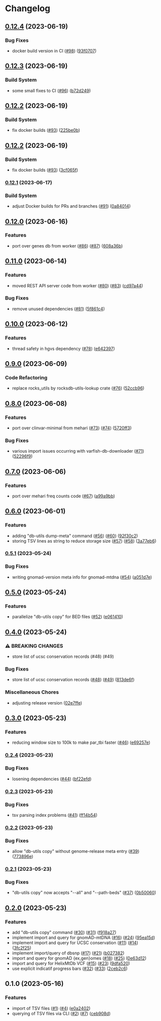 # Changelog

## [0.12.4](https://github.com/bihealth/annona-rs/compare/v0.12.3...v0.12.4) (2023-06-19)


### Bug Fixes

* docker build version in CI ([#98](https://github.com/bihealth/annona-rs/issues/98)) ([93f0707](https://github.com/bihealth/annona-rs/commit/93f07075c4cea1361541525c9d47f5ddd4fd173a))

## [0.12.3](https://github.com/bihealth/annona-rs/compare/v0.12.2...v0.12.3) (2023-06-19)


### Build System

* some small fixes to CI ([#96](https://github.com/bihealth/annona-rs/issues/96)) ([b72d249](https://github.com/bihealth/annona-rs/commit/b72d24902a82dbe73ab828ceef8a67dd07a2b0f2))

## [0.12.2](https://github.com/bihealth/annona-rs/compare/v0.12.1...v0.12.2) (2023-06-19)


### Build System

* fix docker builds ([#93](https://github.com/bihealth/annona-rs/issues/93)) ([225be0b](https://github.com/bihealth/annona-rs/commit/225be0b09d4f2fe87b1f02c1f9a82af45fa295de))

## [0.12.2](https://github.com/bihealth/annona-rs/compare/v0.12.1...v0.12.2) (2023-06-19)


### Build System

* fix docker builds ([#93](https://github.com/bihealth/annona-rs/issues/93)) ([3cf065f](https://github.com/bihealth/annona-rs/commit/3cf065facfed5a19e00a554c3dd2ac88e8d2bd02))

### [0.12.1](https://www.github.com/bihealth/annona-rs/compare/v0.12.0...v0.12.1) (2023-06-17)


### Build System

* adjust Docker builds for PRs and branches ([#91](https://www.github.com/bihealth/annona-rs/issues/91)) ([0a84014](https://www.github.com/bihealth/annona-rs/commit/0a84014a3bb08ef2f6b2b569bdd8994b63f7bb51))

## [0.12.0](https://www.github.com/bihealth/annona-rs/compare/v0.11.0...v0.12.0) (2023-06-16)


### Features

* port over genes db from worker ([#86](https://www.github.com/bihealth/annona-rs/issues/86)) ([#87](https://www.github.com/bihealth/annona-rs/issues/87)) ([608a36b](https://www.github.com/bihealth/annona-rs/commit/608a36bf7716ebe63f0a1624d7f9553403cef15d))

## [0.11.0](https://www.github.com/bihealth/annona-rs/compare/v0.10.0...v0.11.0) (2023-06-14)


### Features

* moved REST API server code from worker ([#80](https://www.github.com/bihealth/annona-rs/issues/80)) ([#83](https://www.github.com/bihealth/annona-rs/issues/83)) ([cd97a44](https://www.github.com/bihealth/annona-rs/commit/cd97a44035b1fed96152e4a8f080ccd6ce8e9446))


### Bug Fixes

* remove unused dependencies ([#81](https://www.github.com/bihealth/annona-rs/issues/81)) ([5f861c4](https://www.github.com/bihealth/annona-rs/commit/5f861c4a654614ae7861e12cc83bad30f5902ac0))

## [0.10.0](https://www.github.com/bihealth/annona-rs/compare/v0.9.0...v0.10.0) (2023-06-12)


### Features

* thread safety in hgvs dependency ([#78](https://www.github.com/bihealth/annona-rs/issues/78)) ([e642397](https://www.github.com/bihealth/annona-rs/commit/e642397bad4a88702ed146c3d7027f3d6c81df9a))

## [0.9.0](https://www.github.com/bihealth/annona-rs/compare/v0.8.0...v0.9.0) (2023-06-09)


### Code Refactoring

* replace rocks_utils by rocksdb-utils-lookup crate ([#76](https://www.github.com/bihealth/annona-rs/issues/76)) ([52ccb96](https://www.github.com/bihealth/annona-rs/commit/52ccb96cc766ac2d3fb32eea0b98dcce781cfc91))

## [0.8.0](https://www.github.com/bihealth/annona-rs/compare/v0.7.0...v0.8.0) (2023-06-08)


### Features

* port over clinvar-minimal from mehari ([#73](https://www.github.com/bihealth/annona-rs/issues/73)) ([#74](https://www.github.com/bihealth/annona-rs/issues/74)) ([5720ff3](https://www.github.com/bihealth/annona-rs/commit/5720ff378cc7257d641f8afe183cf46d31b0ad6a))


### Bug Fixes

* various import issues occurring with varfish-db-downloader ([#71](https://www.github.com/bihealth/annona-rs/issues/71)) ([52296f9](https://www.github.com/bihealth/annona-rs/commit/52296f99a2e91bf05f64dab32dc762a4cc09cf93))

## [0.7.0](https://www.github.com/bihealth/annona-rs/compare/v0.6.0...v0.7.0) (2023-06-06)


### Features

* port over mehari freq counts code ([#67](https://www.github.com/bihealth/annona-rs/issues/67)) ([a99a9bb](https://www.github.com/bihealth/annona-rs/commit/a99a9bbaa31e764e456156d03789c8efdec552ab))

## [0.6.0](https://www.github.com/bihealth/annona-rs/compare/v0.5.1...v0.6.0) (2023-06-01)


### Features

* adding "db-utils dump-meta" command ([#56](https://www.github.com/bihealth/annona-rs/issues/56)) ([#60](https://www.github.com/bihealth/annona-rs/issues/60)) ([92f30c2](https://www.github.com/bihealth/annona-rs/commit/92f30c20b0ed25bf1e2694e25a35bde109f2ed39))
* storing TSV lines as string to reduce storage size ([#57](https://www.github.com/bihealth/annona-rs/issues/57)) ([#58](https://www.github.com/bihealth/annona-rs/issues/58)) ([3a77eb6](https://www.github.com/bihealth/annona-rs/commit/3a77eb615d5805062c5cd0595277c4d950fea92d))

### [0.5.1](https://www.github.com/bihealth/annona-rs/compare/v0.5.0...v0.5.1) (2023-05-24)


### Bug Fixes

* writing gnomad-version meta info for gnomad-mtdna ([#54](https://www.github.com/bihealth/annona-rs/issues/54)) ([a051d7e](https://www.github.com/bihealth/annona-rs/commit/a051d7e8add800d44a658c29ec5a7a31a8624e7a))

## [0.5.0](https://www.github.com/bihealth/annona-rs/compare/v0.4.0...v0.5.0) (2023-05-24)


### Features

* parallelize "db-utils copy" for BED files ([#52](https://www.github.com/bihealth/annona-rs/issues/52)) ([e061410](https://www.github.com/bihealth/annona-rs/commit/e0614106b40fc597d0730d99b0d3cb83a4b8c965))

## [0.4.0](https://www.github.com/bihealth/annona-rs/compare/v0.3.0...v0.4.0) (2023-05-24)


### ⚠ BREAKING CHANGES

* store list of ucsc conservation records (#48) (#49)

### Bug Fixes

* store list of ucsc conservation records ([#48](https://www.github.com/bihealth/annona-rs/issues/48)) ([#49](https://www.github.com/bihealth/annona-rs/issues/49)) ([813de6f](https://www.github.com/bihealth/annona-rs/commit/813de6f26feec8105c8c9570451d7909085d70dd))


### Miscellaneous Chores

* adjusting release version ([02e7ffe](https://www.github.com/bihealth/annona-rs/commit/02e7ffe21f0aae18a472844acace3389e271c0b3))

## [0.3.0](https://www.github.com/bihealth/annona-rs/compare/v0.2.4...v0.3.0) (2023-05-23)


### Features

* reducing window size to 100k to make par_tbi faster ([#46](https://www.github.com/bihealth/annona-rs/issues/46)) ([e69257e](https://www.github.com/bihealth/annona-rs/commit/e69257e6c59e81f0d1e29026777679bc4bcdab1e))

### [0.2.4](https://www.github.com/bihealth/annona-rs/compare/v0.2.3...v0.2.4) (2023-05-23)


### Bug Fixes

* losening dependencies ([#44](https://www.github.com/bihealth/annona-rs/issues/44)) ([bf22efd](https://www.github.com/bihealth/annona-rs/commit/bf22efdfa62c61770726a75a8b856869943f7115))

### [0.2.3](https://www.github.com/bihealth/annona-rs/compare/v0.2.2...v0.2.3) (2023-05-23)


### Bug Fixes

* tsv parsing index problems ([#41](https://www.github.com/bihealth/annona-rs/issues/41)) ([ff14b54](https://www.github.com/bihealth/annona-rs/commit/ff14b5433d4f789125c2b9fe8079824734ade9aa))

### [0.2.2](https://www.github.com/bihealth/annona-rs/compare/v0.2.1...v0.2.2) (2023-05-23)


### Bug Fixes

* allow "db-utils copy" without genome-release meta entry ([#39](https://www.github.com/bihealth/annona-rs/issues/39)) ([773896e](https://www.github.com/bihealth/annona-rs/commit/773896e61751215b7b67c214f15751f0b76d3b04))

### [0.2.1](https://www.github.com/bihealth/annona-rs/compare/v0.2.0...v0.2.1) (2023-05-23)


### Bug Fixes

* "db-utils copy" now accepts "--all" and "--path-beds" ([#37](https://www.github.com/bihealth/annona-rs/issues/37)) ([0b50060](https://www.github.com/bihealth/annona-rs/commit/0b5006003dd5a0b28c5730b17e5ea40558bbda82))

## [0.2.0](https://www.github.com/bihealth/annona-rs/compare/v0.1.0...v0.2.0) (2023-05-23)


### Features

* add "db-utils copy" command ([#30](https://www.github.com/bihealth/annona-rs/issues/30)) ([#31](https://www.github.com/bihealth/annona-rs/issues/31)) ([f918a27](https://www.github.com/bihealth/annona-rs/commit/f918a275e80d9c6a18a464d79346d5430248c3d5))
* implement import and query for gnomAD-mtDNA ([#16](https://www.github.com/bihealth/annona-rs/issues/16)) ([#24](https://www.github.com/bihealth/annona-rs/issues/24)) ([95ea15d](https://www.github.com/bihealth/annona-rs/commit/95ea15d44856c19414e2bbdb3b19473b842ca18f))
* implement import and query for UCSC conservation ([#11](https://www.github.com/bihealth/annona-rs/issues/11)) ([#14](https://www.github.com/bihealth/annona-rs/issues/14)) ([3fc2f25](https://www.github.com/bihealth/annona-rs/commit/3fc2f257901055e86dc66b8cd3519e7215c55afd))
* implement import/query of dbsnp ([#17](https://www.github.com/bihealth/annona-rs/issues/17)) ([#21](https://www.github.com/bihealth/annona-rs/issues/21)) ([b027382](https://www.github.com/bihealth/annona-rs/commit/b027382e65ab92eb7b5bdc44be0c219b08aa9976))
* import and query for gnomAD {ex,gen}omes ([#18](https://www.github.com/bihealth/annona-rs/issues/18)) ([#25](https://www.github.com/bihealth/annona-rs/issues/25)) ([0e63d12](https://www.github.com/bihealth/annona-rs/commit/0e63d123fb9efdf8067ab27d63b53f9e694849c8))
* import and query for HelixMtDb VCF ([#15](https://www.github.com/bihealth/annona-rs/issues/15)) ([#23](https://www.github.com/bihealth/annona-rs/issues/23)) ([9dfa520](https://www.github.com/bihealth/annona-rs/commit/9dfa52027e37c548a7945580995bdac03c6a0f47))
* use explicit indicatif progress bars ([#32](https://www.github.com/bihealth/annona-rs/issues/32)) ([#33](https://www.github.com/bihealth/annona-rs/issues/33)) ([2ceb2c6](https://www.github.com/bihealth/annona-rs/commit/2ceb2c6ed9584d314504438a49b6d60013fb5390))

## 0.1.0 (2023-05-16)


### Features

* import of TSV files ([#1](https://www.github.com/bihealth/annona-rs/issues/1)) ([#4](https://www.github.com/bihealth/annona-rs/issues/4)) ([e0a2402](https://www.github.com/bihealth/annona-rs/commit/e0a24029872af214ca0b2d636a7dbf677deac2fc))
* querying of TSV files via CLI ([#2](https://www.github.com/bihealth/annona-rs/issues/2)) ([#7](https://www.github.com/bihealth/annona-rs/issues/7)) ([ceb908d](https://www.github.com/bihealth/annona-rs/commit/ceb908d893e4e2f570409911d5c794f99bbaa87b))
